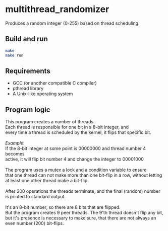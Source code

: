 # multithread_randomizer
Produces a random integer (0-255) based on thread scheduling.

## Build and run
```bash
make
make run
```
## Requirements

- GCC (or another compatible C compiler)
- pthread library
- A Unix-like operating system


## Program logic ###
This program creates a number of threads.<br>
Each thread is responsible for one bit in a 8-bit integer, and <br>
every time a thread is scheduled by the kernel, it flips that specific bit.<br>
<br>
_Example_:<br>
If the 8-bit integer at some point is 00000000 and thread number 4 becomes<br>
active, it will flip bit number 4 and change the integer to 00001000<br>
<br>
The program uses a mutex a lock and a condition variable to ensure<br>
that one thread can not make more than one bit-flip in a row, without letting<br>
at least one other thread make a bit-flip.<br>
<br>
After 200 operations the threads terminate, and the final (random) number<br>is printed to standard output.<br>
<br>
It's an 8-bit number, so there are 8 bits that are flipped.<br>
But the program creates 9 peer threads. The 9'th thread doesn't flip any bit,<br>
but it's presence is necessary to make sure, that there are not always an<br>
even number (200) bit-flips.
